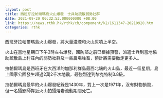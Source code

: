 ```yaml
---
layout: post
title: 西班牙拉帕爾瑪島火山爆發　士兵助疏散弱勢社群
date: 2021-09-20 00:32:53.000000000 +08:00
link: https://news.rthk.hk/rthk/ch/component/k2/1611347-20210920.htm
categories: rthk
---
```


西班牙拉帕爾瑪島火山爆發，將大量濃煙和火山灰噴上半空。

火山在當地星期日下午3時左右爆發，國防部之前已根據預警，派遣士兵到當地協助疏散島上村莊內的弱勢社群及一些農場牲畜，預計將需要撤走更多人。

拉帕爾瑪島是西班牙在大西洋的加那利群島最西北端的火山島，最近一個星期，島上國家公園發生超過2萬2千次地震，最強烈達到黎克特制3.8級。

拉帕爾瑪島最早的火山爆發紀錄是1430年，對上一次是1971年，沒有財物損毀，但一名攝影師靠近火山拍攝熔岩流動期間死亡。
